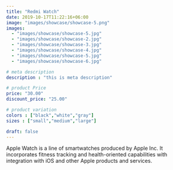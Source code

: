 ```yaml
---
title: "Redmi Watch"
date: 2019-10-17T11:22:16+06:00
image: "images/showcase/showcase-5.png"
images: 
  - "images/showcase/showcase-5.jpg"
  - "images/showcase/showcase-2.jpg"
  - "images/showcase/showcase-3.jpg"
  - "images/showcase/showcase-4.jpg"
  - "images/showcase/showcase-5.jpg"
  - "images/showcase/showcase-6.jpg"

# meta description
description : "this is meta description"

# product Price
price: "30.00"
discount_price: "25.00"

# product variation
colors : ["black","white","gray"]
sizes : ["small","medium","large"]

draft: false
---
```


Apple Watch is a line of smartwatches produced by Apple Inc. It incorporates fitness tracking and health-oriented capabilities with integration with iOS and other Apple products and services.
